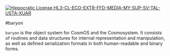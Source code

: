 [![Hippocratic License HL3-CL-ECO-EXTR-FFD-MEDIA-MY-SUP-SV-TAL-USTA-XUAR](https://img.shields.io/static/v1?label=Hippocratic%20License&message=HL3-CL-ECO-EXTR-FFD-MEDIA-MY-SUP-SV-TAL-USTA-XUAR&labelColor=5e2751&color=bc8c3d)](https://firstdonoharm.dev/version/3/0/cl-eco-extr-ffd-media-my-sup-sv-tal-usta-xuar.html)

#baryon

```baryon``` is the object system for CosmOS and the Cosmosystem.  It consists of routines and data structures for internal representation and manipulation, as well as defined serialization formats in both human-readable and binary forms.